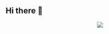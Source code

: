 ## Hi there 👋
 <p align="center" >
    <a href="LINK TO: WHEN CLICKED">
      <img src="https://github.r2v.ch/codewars?user=yadhukrishna-k&name=true&top_languages=true" />
    </a>
</p>

<!--
**yadhu1335/yadhu1335** is a ✨ _special_ ✨ repository because its `README.md` (this file) appears on your GitHub profile.

Here are some ideas to get you started:

- 🔭 I’m currently working on ...
- 🌱 I’m currently learning ...
- 👯 I’m looking to collaborate on ...
- 🤔 I’m looking for help with ...
- 💬 Ask me about ...
- 📫 How to reach me: ...
- 😄 Pronouns: ...
- ⚡ Fun fact: ...
-->
